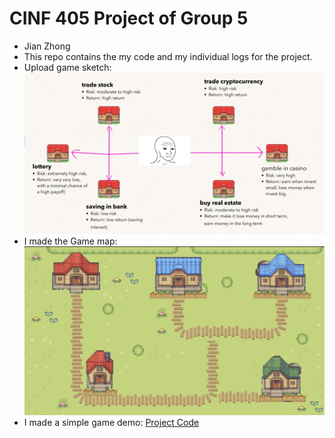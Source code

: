 # CINF 405 Project of Group 5 
- Jian Zhong
- This repo contains the my code and my individual logs for the project.
- Upload game sketch: ![1](https://github.com/a2677331/CINF-405-Project/blob/main/Concept%20sketch.png)
- I made the Game map: ![2](https://github.com/a2677331/CINF-405-Project/blob/main/map.png)
- I made a simple game demo: [Project Code](https://github.com/a2677331/CINF-405-Project/tree/main/investment_valley)
